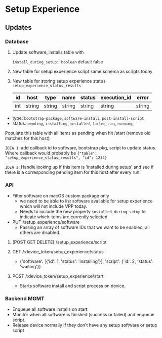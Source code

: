 # Setup Experience

## Updates

### Database

1. Update software_installs table with

    `install_during_setup: boolean` default false

2. New table for setup experience script same schema as scripts today

3. New table for storing setup experience status `setup_experience_status_results`

    | id  | host   | type   | name   | status | execution_id | error  |
    | --- | ------ | ------ | ------ | ------ | ----------- | ------ |
    | int | string | string | string | string | string     | string |

* type: `bootstrap-package`, `software-install`, `post-install-script`
* status: `pending`, `installing`, `installed`, `failed`, `ran`, `running`

Populate this table with all items as pending when hit /start (remove old matches for this host)

`IDEA 1`: add callback id to software, bootstrap pkg, script to update status. Where callback would
probably be `{"table": "setup_experience_status_results", "id": 1234}`

`IDEA 2`: Handle looking up if this item is 'installed during setup' and see if there is a
corresponding pending item for this host after every run.


### API

* Filter software on macOS custom package only
  * we need to be able to list software available for setup experience which will not include VPP today.
  * Needs to include the new property `installed_during_setup` to indicate which items are currently selected.
* PUT /setup_experience/software
  - Passing an array of software IDs that we want to be enabled, all others are disabled. 

1. (POST GET DELETE) /setup_experience/script

2. GET /:device_token/setup_experience/status
   - {'software': [{'id': 1, 'status': 'installing'}], 'script': {'id': 2, 'status': 'waiting'}}

3. POST /:device_token/setup_experience/start
   - Starts software install and script process on device. 


### Backend MGMT

* Enqueue all software installs on start
* Monitor when all software is finished (success or failed) and enqueue script.
* Release device normally if they don't have any setup software or setup script